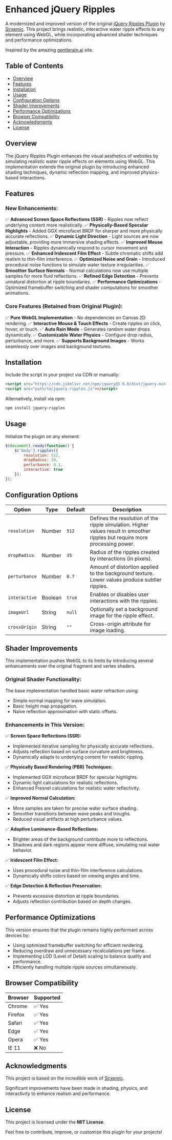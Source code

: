 # Enhanced jQuery Ripples

A modernized and improved version of the original [jQuery Ripples Plugin](https://github.com/sirxemic/jquery.ripples) by [Sirxemic](https://sirxemic.com/). This project brings realistic, interactive water ripple effects to any element using WebGL, while incorporating advanced shader techniques and performance optimizations. 

Inspired by the amazing [gentlerain.ai](https://gentlerain.ai) site.

## Table of Contents

- [Overview](#overview)
- [Features](#features)
- [Installation](#installation)
- [Usage](#usage)
- [Configuration Options](#configuration-options)
- [Shader Improvements](#shader-improvements)
- [Performance Optimizations](#performance-optimizations)
- [Browser Compatibility](#browser-compatibility)
- [Acknowledgments](#acknowledgments)
- [License](#license)

## Overview

The jQuery Ripples Plugin enhances the visual aesthetics of websites by simulating realistic water ripple effects on elements using WebGL. This implementation extends the original plugin by introducing enhanced shading techniques, dynamic reflection mapping, and improved physics-based interactions.

## Features

### **New Enhancements:**
✅ **Advanced Screen Space Reflections (SSR)** - Ripples now reflect underlying content more realistically.
✅ **Physically-Based Specular Highlights** - Added GGX microfacet BRDF for sharper and more physically accurate reflections.
✅ **Dynamic Light Direction** - Light sources are now adjustable, providing more immersive shading effects.
✅ **Improved Mouse Interaction** - Ripples dynamically respond to cursor movement and pressure.
✅ **Enhanced Iridescent Film Effect** - Subtle chromatic shifts add realism to thin-film interference.
✅ **Optimized Noise and Grain** - Introduced procedural noise functions to simulate water texture irregularities.
✅ **Smoother Surface Normals** - Normal calculations now use multiple samples for more fluid reflections.
✅ **Refined Edge Detection** - Prevents unnatural distortion at ripple boundaries.
✅ **Performance Optimizations** - Optimized framebuffer switching and shader computations for smoother animations.

### **Core Features (Retained from Original Plugin):**
✅ **Pure WebGL Implementation** - No dependencies on Canvas 2D rendering.
✅ **Interactive Mouse & Touch Effects** - Create ripples on click, hover, or touch.
✅ **Auto Rain Mode** - Generates random water drops dynamically.
✅ **Customizable Water Physics** - Configure drop radius, perturbance, and more.
✅ **Supports Background Images** - Works seamlessly over images and background textures.

## Installation

Include the script in your project via CDN or manually:

```html
<script src="https://cdn.jsdelivr.net/npm/jquery@3.6.0/dist/jquery.min.js"></script>
<script src="path/to/jquery.ripples.js"></script>
```

Alternatively, install via npm:

```sh
npm install jquery-ripples
```

## Usage

Initialize the plugin on any element:

```js
$(document).ready(function() {
    $('body').ripples({
        resolution: 512,
        dropRadius: 30,
        perturbance: 0.1,
        interactive: true
    });
});
```

## Configuration Options

| Option         | Type    | Default | Description |
|---------------|--------|---------|-------------|
| `resolution`  | Number | `512`   | Defines the resolution of the ripple simulation. Higher values result in smoother ripples but require more processing power. |
| `dropRadius`  | Number | `35`    | Radius of the ripples created by interactions (in pixels). |
| `perturbance` | Number | `0.7`   | Amount of distortion applied to the background texture. Lower values produce subtler ripples. |
| `interactive` | Boolean | `true`  | Enables or disables user interactions with the ripples. |
| `imageUrl`    | String | `null`  | Optionally set a background image for the ripple effect. |
| `crossOrigin` | String | `""`    | Cross-origin attribute for image loading. |

## Shader Improvements

This implementation pushes WebGL to its limits by introducing several enhancements over the original fragment and vertex shaders.

### **Original Shader Functionality:**
The base implementation handled basic water refraction using:
- Simple normal mapping for wave simulation.
- Basic height map propagation.
- Naïve reflection approximation with static offsets.

### **Enhancements in This Version:**
✅ **Screen Space Reflections (SSR):**
- Implemented iterative sampling for physically accurate reflections.
- Adjusts reflection based on surface curvature and brightness.
- Dynamically adapts to underlying content for realistic rippling.

✅ **Physically Based Rendering (PBR) Techniques:**
- Implemented GGX microfacet BRDF for specular highlights.
- Dynamic light calculations for realistic reflections.
- Enhanced Fresnel calculations for realistic water reflectivity.

✅ **Improved Normal Calculation:**
- More samples are taken for precise water surface shading.
- Smoother transitions between wave peaks and troughs.
- Reduced visual artifacts at high perturbance values.

✅ **Adaptive Luminance-Based Reflections:**
- Brighter areas of the background contribute more to reflections.
- Shadows and dark regions appear more diffuse, simulating real water behavior.

✅ **Iridescent Film Effect:**
- Uses procedural noise and thin-film interference calculations.
- Dynamically shifts colors based on viewing angles and time.

✅ **Edge Detection & Reflection Preservation:**
- Prevents excessive distortion at ripple boundaries.
- Adjusts reflection contribution based on depth changes.

## Performance Optimizations

This version ensures that the plugin remains highly performant across devices by:
- Using optimized framebuffer switching for efficient rendering.
- Reducing overdraw and unnecessary recalculations per frame.
- Implementing LOD (Level of Detail) scaling to balance quality and performance.
- Efficiently handling multiple ripple sources simultaneously.

## Browser Compatibility

| Browser  | Supported |
|----------|-----------|
| Chrome   | ✅ Yes |
| Firefox  | ✅ Yes |
| Safari   | ✅ Yes |
| Edge     | ✅ Yes |
| Opera    | ✅ Yes |
| IE 11    | ❌ No  |

## Acknowledgments

This project is based on the incredible work of [Sirxemic](https://github.com/sirxemic/jquery.ripples).

Significant improvements have been made in shading, physics, and interactivity to enhance realism and performance.

## License

This project is licensed under the **MIT License**.

Feel free to contribute, improve, or customize this plugin for your projects!

